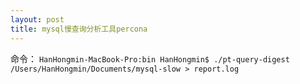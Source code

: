 ```yaml
---
layout: post
title: mysql慢查询分析工具percona
---
```


命令：
`HanHongmin-MacBook-Pro:bin HanHongmin$ ./pt-query-digest /Users/HanHongmin/Documents/mysql-slow > report.log`
